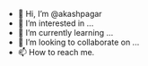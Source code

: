 - 👋 Hi, I’m @akashpagar
- 👀 I’m interested in ...
- 🌱 I’m currently learning ...
- 💞️ I’m looking to collaborate on ...
- 📫 How to reach me.

<!---
akashpagar/akashpagar is a ✨ special ✨ repository because its `README.md` (this file) appears on your GitHub profile.
You can click the Preview link to take a look at your changes.
--->
